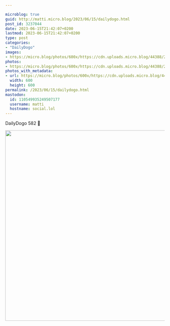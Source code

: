 ```yaml
---

microblog: true
guid: http://matti.micro.blog/2023/06/15/dailydogo.html
post_id: 3237044
date: 2023-06-15T21:42:07+0200
lastmod: 2023-06-15T21:42:07+0200
type: post
categories:
- "DailyDogo"
images:
- https://micro.blog/photos/600x/https://cdn.uploads.micro.blog/44388/2023/c18c46e343.jpg
photos:
- https://micro.blog/photos/600x/https://cdn.uploads.micro.blog/44388/2023/c18c46e343.jpg
photos_with_metadata:
- url: https://micro.blog/photos/600x/https://cdn.uploads.micro.blog/44388/2023/c18c46e343.jpg
  width: 600
  height: 600
permalink: /2023/06/15/dailydogo.html
mastodon:
  id: 110549935249507177
  username: matti
  hostname: social.lol
---
```

DailyDogo 582 🐶

<img src="/media/uploads/2023/c18c46e343.jpg" width="600" height="600" alt="" />
